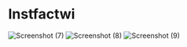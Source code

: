 # Instfactwi

![Screenshot (7)](https://user-images.githubusercontent.com/67428572/236772473-1f3f5645-0a13-4cd7-ba9d-af2c1a071c0d.png)
![Screenshot (8)](https://user-images.githubusercontent.com/67428572/236772499-d2aef3f9-765b-4435-817f-d12427b54ca6.png)
![Screenshot (9)](https://user-images.githubusercontent.com/67428572/236772502-b8a21c5b-5466-4d24-af20-ea490225d52e.png)
